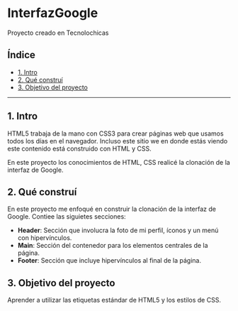 # InterfazGoogle


Proyecto creado en Tecnolochicas
## Índice
* [ 1. Intro ](https://github.com/ZaiCortes/InterfazGoogle/blob/main/README.md#2-qu%C3%A9-constru%C3%AD)
* [ 2. Qué construí ](https://github.com/ZaiCortes/InterfazGoogle/blob/main/README.md#2-qu%C3%A9-constru%C3%AD)
* [ 3. Objetivo del proyecto ](https://github.com/ZaiCortes/InterfazGoogle/blob/main/README.md#3-objetivo-del-proyecto)

****
## 1. Intro
HTML5 trabaja de la mano con CSS3 para crear páginas web que usamos todos los días en el navegador. Incluso este sitio we en donde estás viendo este contenido está construido con HTML y CSS.

En este proyecto los conocimientos de HTML, CSS realicé la clonación de la interfaz de Google.

## 2. Qué construí
En este proyecto me enfoqué en construir la clonación de la interfaz de Google. Contiee las siguietes secciones:

* **Header**: Sección que involucra la foto de mi perfil, íconos y un menú con hipervínculos.
* **Main**:  Sección del contenedor para los elementos centrales de la página.
* **Footer**: Sección que incluye hipervínculos al final de la página.

## 3. Objetivo del proyecto
Aprender a utilizar las etiquetas estándar de HTML5 y los estilos de CSS.
